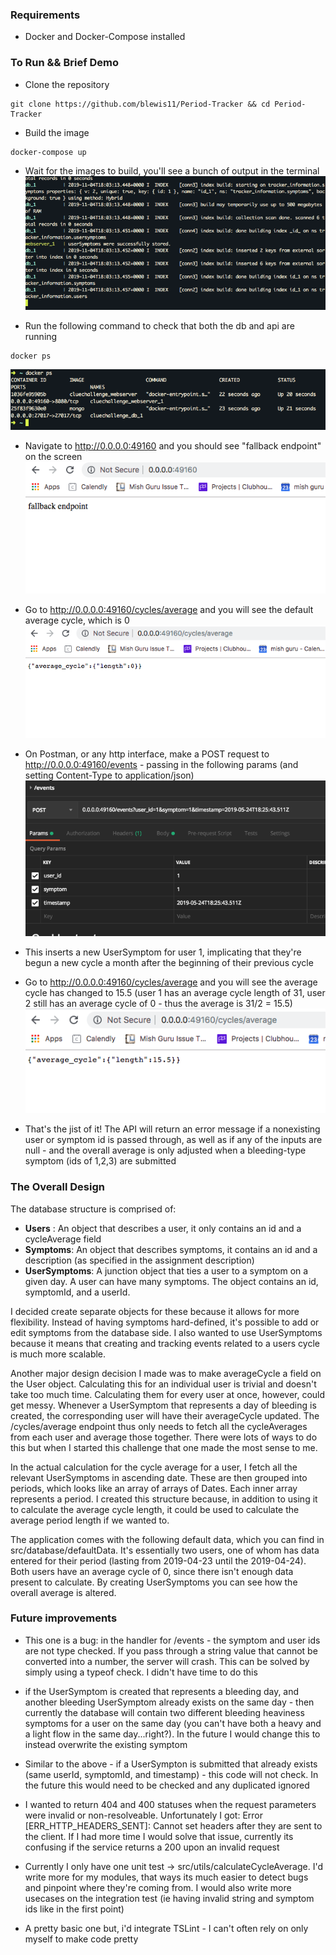 ### Requirements
* Docker and Docker-Compose installed

### To Run && Brief Demo
* Clone the repository
```
git clone https://github.com/blewis11/Period-Tracker && cd Period-Tracker
```

* Build the image
```
docker-compose up
```

* Wait for the images to build, you'll see a bunch of output in the terminal
![](./helperImages/docker-compose-text.png?raw=true)

* Run the following command to check that both the db and api are running
```
docker ps
```
![](./helperImages/docker-ps.png?raw=true)

* Navigate to http://0.0.0.0:49160 and you should see "fallback endpoint" on the screen
![](./helperImages/fallback.png?raw=true)

* Go to http://0.0.0.0:49160/cycles/average and you will see the default average cycle, which is 0
![](./helperImages/default-cycle.png?raw=true)

* On Postman, or any http interface, make a POST request to http://0.0.0.0:49160/events - passing in the following params (and setting Content-Type to application/json)
![](./helperImages/postman-params.png?raw=true) 

* This inserts a new UserSymptom for user 1, implicating that they're begun a new cycle a month after the beginning of their previous cycle

* Go to http://0.0.0.0:49160/cycles/average and you will see the average cycle has changed to 15.5
(user 1 has an average cycle length of 31, user 2 still has an average cycle of 0 - thus the average is 31/2 = 15.5)
![](./helperImages/updated-cycle.png?raw=true)

* That's the jist of it! The API will return an error message if a nonexisting user or symptom id is passed through, as well as if any of the inputs are null - and the overall average is only adjusted when a bleeding-type symptom (ids of 1,2,3) are submitted

### The Overall Design
The database structure is comprised of:
* **Users** : An object that describes a user, it only contains an id and a cycleAverage field
* **Symptoms**: An object that describes symptoms, it contains an id and a description (as specified in the assignment description)
* **UserSymptoms**: A junction object that ties a user to a symptom on a given day. A user can have many symptoms. The object contains an id, symptomId, and a userId.

I decided create separate objects for these because it allows for more flexibility. Instead of having symptoms hard-defined, it's possible to add or edit symptoms from the database side. I also wanted to use UserSymptoms because it means that creating and tracking events related to a users cycle is much more scalable.

Another major design decision I made was to make averageCycle a field on the User object. Calculating this for an individual user is trivial and doesn't take too much time. Calculating them for every user at once, however, could get messy. Whenever a UserSymptom that represents a day of bleeding is created, the corresponding user will have their averageCycle updated. The /cycles/average endpoint thus only needs to fetch all the cycleAverages from each user and average those together. There were lots of ways to do this but when I started this challenge that one made the most sense to me.

In the actual calculation for the cycle average for a user, I fetch all the relevant UserSymptoms in ascending date. These are then grouped into periods, which looks like an array of arrays of Dates. Each inner array represents a period. I created this structure because, in addition to using it to calculate the average cycle length, it could be used to calculate the average period length if we wanted to.

The application comes with the following default data, which you can find in src/database/defaultData. It's essentially two users, one of whom has data entered for their period (lasting from 2019-04-23 until the 2019-04-24). Both users have an average cycle of 0, since there isn't enough data present to calculate. By creating UserSymptoms you can see how the overall average is altered.


### Future improvements
* This one is a bug: in the handler for /events - the symptom and user ids are not type checked. If you pass through a string value that cannot be converted into a number, the server will crash. This can be solved by simply using a typeof check. I didn't have time to do this

* if the UserSymptom is created that represents a bleeding day, and another bleeding UserSymptom already exists on the same day - then currently the database will contain two different bleeding heaviness symptoms for a user on the same day (you can't have both a heavy and a light flow in the same day...right?). In the future I would change this to instead overwrite the existing symptom

* Similar to the above - if a UserSympton is submitted that already exists (same userId, symptomId, and timestamp) - this code will not check. In the future this would need to be checked and any duplicated ignored

* I wanted to return 404 and 400 statuses when the request parameters were invalid or non-resolveable. Unfortunately I got: Error [ERR_HTTP_HEADERS_SENT]: Cannot set headers after they are sent to the client. If I had more time I would solve that issue, currently its confusing if the service returns a 200 upon an invalid request

* Currently I only have one unit test -> src/utils/calculateCycleAverage. I'd write more for my modules, that ways its much easier to detect bugs and pinpoint where they're coming from. I would also write more usecases on the integration test (ie having invalid string and symptom ids like in the first point)

* A pretty basic one but, i'd integrate TSLint - I can't often rely on only myself to make code pretty
